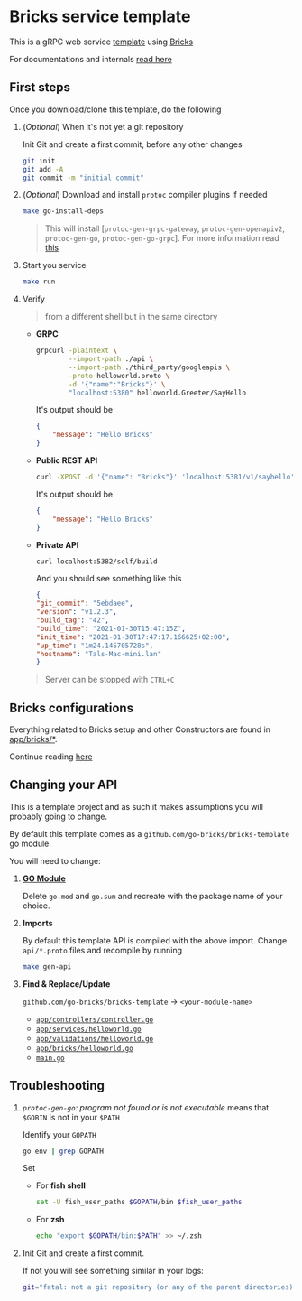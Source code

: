 # Bricks service template

This is a gRPC web service [template](https://docs.github.com/en/github/creating-cloning-and-archiving-repositories/creating-a-repository-from-a-template) using [Bricks](https://github.com/go-bricks/bricks)

For documentations and internals [read here](https://go-bricks.github.io)

## First steps

Once you download/clone this template, do the following

1. (_Optional_) When it's not yet a git repository

   Init Git and create a first commit, before any other changes

    ```sh
    git init
    git add -A
    git commit -m "initial commit"
    ```

2. (_Optional_) Download and install `protoc` compiler plugins if needed

   ```sh
   make go-install-deps
   ```

   > This will install [`protoc-gen-grpc-gateway`, `protoc-gen-openapiv2`, `protoc-gen-go`, `protoc-gen-go-grpc`].
   > For more information read [this](https://github.com/grpc-ecosystem/grpc-gateway#installation)

3. Start you service

    ```sh
    make run
    ```

4. Verify
    > from a different shell but in the same directory

    * **GRPC**

        ```sh
        grpcurl -plaintext \
                --import-path ./api \
                --import-path ./third_party/googleapis \
                -proto helloworld.proto \
                -d '{"name":"Bricks"}' \
                "localhost:5380" helloworld.Greeter/SayHello
        ```

        It's output should be

        ```json
        {
            "message": "Hello Bricks"
        }
        ```

    * **Public REST API**

        ```sh
        curl -XPOST -d '{"name": "Bricks"}' 'localhost:5381/v1/sayhello'
        ```

        It's output should be

        ```json
        {
            "message": "Hello Bricks"
        }
        ```

    * **Private API**
  
        ```sh
        curl localhost:5382/self/build
        ```

        And you should see something like this

        ```json
        {
        "git_commit": "5ebdaee",
        "version": "v1.2.3",
        "build_tag": "42",
        "build_time": "2021-01-30T15:47:15Z",
        "init_time": "2021-01-30T17:47:17.166625+02:00",
        "up_time": "1m24.145705728s",
        "hostname": "Tals-Mac-mini.lan"
        }
        ```

    > Server can be stopped with `CTRL+C`

## Bricks configurations

Everything related to Bricks setup and other Constructors are found in [app/bricks/*](app/bricks/).

Continue reading [here](app/bricks/README.md)

## Changing your API

This is a template project and as such it makes assumptions you will probably going to change.

By default this template comes as a `github.com/go-bricks/bricks-template` go module.

You will need to change:

1. **[GO Module](https://blog.golang.org/using-go-modules)**

   Delete `go.mod` and `go.sum` and recreate with the package name of your choice.

2. **Imports**

   By default this template API is compiled with the above import.
   Change `api/*.proto` files and recompile by running

    ```sh
    make gen-api
    ```

3. **Find & Replace/Update**

   `github.com/go-bricks/bricks-template` -> `<your-module-name>`

   * [`app/controllers/controller.go`](app/controllers/controller.go)
   * [`app/services/helloworld.go`](app/services/helloworld.go)
   * [`app/validations/helloworld.go`](app/validations/helloworld.go)
   * [`app/bricks/helloworld.go`](app/bricks/helloworld.go)
   * [`main.go`](main.go)

## Troubleshooting

1. _`protoc-gen-go`: program not found or is not executable_ means that `$GOBIN` is not in your `$PATH`

    Identify your `GOPATH`

    ```sh
    go env | grep GOPATH
    ```

    Set

    * For **fish shell**

        ```sh
        set -U fish_user_paths $GOPATH/bin $fish_user_paths
        ```

    * For **zsh**

        ```sh
        echo "export $GOPATH/bin:$PATH" >> ~/.zsh
        ```

2. Init Git and create a first commit.

    If not you will see something similar in your logs:

    ```sh
    git="fatal: not a git repository (or any of the parent directories): .git"
    ```